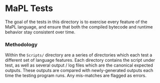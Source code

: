# MaPL Tests
The goal of the tests in this directory is to exercise every feature of the MaPL language, and ensure that both the compiled bytecode and runtime behavior stay consistent over time.

### Methodology
Within the `Scripts/` directory are a series of directories which each test a different set of language features. Each directory contains the script under test, as well as several output / log files which are the canonical expected outputs. These outputs are compared with newly-generated outputs each time the testing program runs. Any mis-matches are flagged as errors.